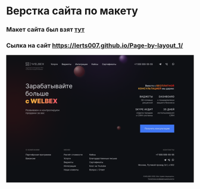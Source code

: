 # Верстка сайта по макету

### Макет сайта был взят [тут](https://www.figma.com/file/ja6QtJ9gv2JuxSDIAClL1O/Welbex?node-id=0-9&t=O2NDbWe3fEs3kke5-0)

### Сылка на сайт https://lerts007.github.io/Page-by-layout_1/

![Макет](./src/img/Welbex.png)
